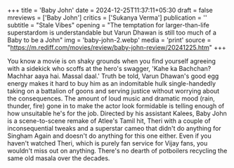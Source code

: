 +++
title = 'Baby John'
date = 2024-12-25T11:37:11+05:30
draft = false
mreviews = ['Baby John']
critics = ['Sukanya Verma']
publication = ''
subtitle = "Stale Vibes"
opening = "The temptation for larger-than-life superstardom is understandable but Varun Dhawan is still too much of a Baby to be a John"
img = 'baby-john-2.webp'
media = 'print'
source = "https://m.rediff.com/movies/review/baby-john-review/20241225.htm"
+++

You know a movie is on shaky grounds when you find yourself agreeing with a sidekick who scoffs at the hero's swagger, 'Kahe ka Bachchan? Machhar aaya hai. Massal daal.' Truth be told, Varun Dhawan's good egg energy makes it hard to buy him as an indomitable hulk single-handedly taking on a battalion of goons and serving justice without worrying about the consequences. The amount of loud music and dramatic mood (rain, thunder, fire) gone in to make the actor look formidable is telling enough of how unsuitable he's for the job. Directed by his assistant Kalees, Baby John is a scene-to-scene remake of Atlee's Tamil hit, Theri with a couple of inconsequential tweaks and a superstar cameo that didn't do anything for Singham Again and doesn't do anything for this one either. Even if you haven't watched Theri, which is purely fan service for Vijay fans, you wouldn't miss out on anything. There's no dearth of potboilers recycling the same old masala over the decades.
